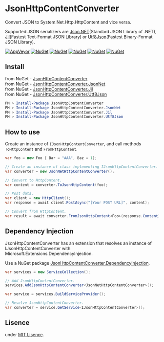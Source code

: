 # JsonHttpContentConverter

Convert JSON to System.Net.Http.HttpContent and vice versa.

Supported JSON serializers are [Json.NET](https://github.com/JamesNK/Newtonsoft.Json)(Standard JSON Library of .NET), [Jil](https://github.com/kevin-montrose/Jil)(Fastest Text-Format JSON Library) or [Utf8Json](https://github.com/neuecc/Utf8Json)(Fastest Binary-Format JSON Library).

[![AppVeyor](https://img.shields.io/appveyor/ci/gruntjs/grunt.svg?style=plastic)](https://ci.appveyor.com/project/ttakahari/JsonHttpContentConverter)
[![NuGet](https://img.shields.io/nuget/v/JsonHttpContentConverter.svg?style=plastic)](https://www.nuget.org/packages/JsonHttpContentConverter/)
[![NuGet](https://img.shields.io/nuget/v/JsonHttpContentConverter.JsonNet.svg?style=plastic)](https://www.nuget.org/packages/JsonHttpContentConverter.JsonNet/)
[![NuGet](https://img.shields.io/nuget/v/JsonHttpContentConverter.Jil.svg?style=plastic)](https://www.nuget.org/packages/JsonHttpContentConverter.Jil/)
[![NuGet](https://img.shields.io/nuget/v/JsonHttpContentConverter.Utf8Json.svg?style=plastic)](https://www.nuget.org/packages/JsonHttpContentConverter.Utf8Json/)
[![NuGet](https://img.shields.io/nuget/v/JsonHttpContentConverter.DependencyInjection.svg?style=plastic)](https://www.nuget.org/packages/JsonHttpContentConverter.DependencyInjection/)

## Install

from NuGet - [JsonHttpContentConverter](https://www.nuget.org/packages/JsonHttpContentConverter/)  
from NuGet - [JsonHttpContentConverter.JsonNet](https://www.nuget.org/packages/JsonHttpContentConverter.JsonNet/)  
from NuGet - [JsonHttpContentConverter.Jil](https://www.nuget.org/packages/JsonHttpContentConverter.Jil/)  
from NuGet - [JsonHttpContentConverter.Utf8Json](https://www.nuget.org/packages/JsonHttpContentConverter.Utf8Json/)

```ps1
PM > Install-Package JsonHttpContentConverter
PM > Install-Package JsonHttpContentConverter.JsonNet
PM > Install-Package JsonHttpContentConverter.Jil
PM > Install-Package JsonHttpContentConverter.Utf8Json
```

## How to use

Create an instance of `IJsonHttpContentConverter`, and call methods `ToHttpContent` and `FromHttpContent`.

```csharp
var foo = new Foo { Bar = "AAA", Baz = 1};

// Create an instance of class implementing IJsonHttpContentConverter.
var converter = new JsonNetHttpContentConverter();

// Convert to HttpContent.
var content = converter.ToJsonHttpContent(foo);

// Post data.
var client = new HttpClient();
var response = await client.PostAsync("[Your POST URL]", content);

// Convert from HttpContent.
var result = await converter.FromJsonHttpContent<Foo>(response.Content);
```

## Dependency Injection

JsonHttpContentConverter has an extension that resolves an instance of IJsonHttpContentConverter with Microsoft.Extensions.DependencyInjection.

Use a NuGet package [JsonHttpContentConverter.DependencyInjection](https://www.nuget.org/packages/JsonHttpContentConverter.DependencyInjection/).

```csharp
var services = new ServiceCollection();

// Add JsonHttpContentConverter.
services.AddJsonHttpContentConverter<JsonNetHttpContentConverter>();

var service = services.BuildServiceProvider();

// Resolve JsonHttpContentConverter.
var converter = service.GetService<IJsonHttpContentConverter>();
```

## Lisence

under [MIT Lisence](https://opensource.org/licenses/MIT).
